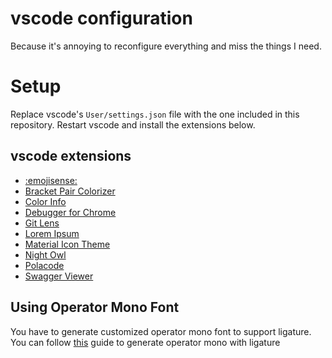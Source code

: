 # vscode configuration  
  
Because it's annoying to reconfigure everything and miss the things I need.  
  
# Setup  
  
Replace vscode's `User/settings.json` file with the one included in this repository. Restart vscode and install the extensions below.  
  
## vscode extensions  
  
* [:emojisense:](https://marketplace.visualstudio.com/items?itemName=bierner.emojisense)  
* [Bracket Pair Colorizer](https://marketplace.visualstudio.com/items?itemName=CoenraadS.bracket-pair-colorizer)  
* [Color Info](https://marketplace.visualstudio.com/items?itemName=bierner.color-info)  
* [Debugger for Chrome](https://marketplace.visualstudio.com/items?itemName=msjsdiag.debugger-for-chrome)  
* [Git Lens](https://marketplace.visualstudio.com/items?itemName=eamodio.gitlens)  
* [Lorem Ipsum](https://marketplace.visualstudio.com/items?itemName=Tyriar.lorem-ipsum)  
* [Material Icon Theme](https://marketplace.visualstudio.com/items?itemName=PKief.material-icon-theme)  
* [Night Owl](https://marketplace.visualstudio.com/items?itemName=sdras.night-owl)  
* [Polacode](https://marketplace.visualstudio.com/items?itemName=pnp.polacode)  
* [Swagger Viewer](https://marketplace.visualstudio.com/items?itemName=Arjun.swagger-viewer)  
  
## Using Operator Mono Font  
  
You have to generate customized operator mono font to support ligature. You can follow [this](https://github.com/kiliman/operator-mono-lig) guide to generate operator mono with ligature